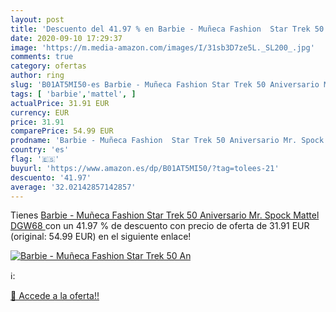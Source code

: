 ```yaml
---
layout: post
title: 'Descuento del 41.97 % en Barbie - Muñeca Fashion  Star Trek 50 An'
date: 2020-09-10 17:29:37
image: 'https://m.media-amazon.com/images/I/31sb3D7ze5L._SL200_.jpg'
comments: true
category: ofertas
author: ring
slug: 'B01AT5MI50-es Barbie - Muñeca Fashion Star Trek 50 Aniversario Mr. Spock...'
tags: [ 'barbie','mattel', ]
actualPrice: 31.91 EUR
currency: EUR
price: 31.91
comparePrice: 54.99 EUR
prodname: 'Barbie - Muñeca Fashion  Star Trek 50 Aniversario Mr. Spock  Mattel DGW68 '
country: 'es'
flag: '🇪🇸'
buyurl: 'https://www.amazon.es/dp/B01AT5MI50/?tag=tolees-21'
descuento: '41.97'
average: '32.02142857142857'
---
```


Tienes [Barbie - Muñeca Fashion  Star Trek 50 Aniversario Mr. Spock  Mattel DGW68 ](https://www.amazon.es/dp/B01AT5MI50/?tag=tolees-21) con un 41.97 % de descuento con precio de oferta de 31.91 EUR (original: 54.99 EUR) en el siguiente enlace!

[![Barbie - Muñeca Fashion  Star Trek 50 An](https://m.media-amazon.com/images/I/31sb3D7ze5L._SL200_.jpg)](https://www.amazon.es/dp/B01AT5MI50/?tag=tolees-21)

ℹ️:


[🛒 Accede a la oferta!!](https://www.amazon.es/dp/B01AT5MI50/?tag=tolees-21)
